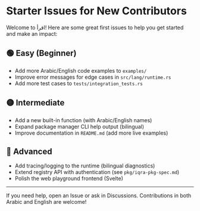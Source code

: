 # Starter Issues for New Contributors

Welcome to اقرأ! Here are some great first issues to help you get started and make an impact:


## 🟢 Easy (Beginner)

- Add more Arabic/English code examples to `examples/`
- Improve error messages for edge cases in `src/lang/runtime.rs`
- Add more test cases to `tests/integration_tests.rs`

## 🟡 Intermediate

- Add a new built-in function (with Arabic/English names)
- Expand package manager CLI help output (bilingual)
- Improve documentation in `README.md` (add more live examples)

## 🔵 Advanced

- Add tracing/logging to the runtime (bilingual diagnostics)
- Extend registry API with authentication (see `pkg/iqra-pkg-spec.md`)
- Polish the web playground frontend (Svelte)

---

If you need help, open an Issue or ask in Discussions. Contributions in both Arabic and English are welcome!
